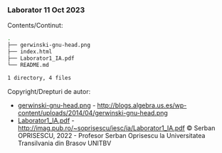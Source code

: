 ### Laborator 11 Oct 2023

Contents/Continut: 

```sh
.
├── gerwinski-gnu-head.png
├── index.html
├── Laborator1_IA.pdf
└── README.md

1 directory, 4 files
```

Copyright/Drepturi de autor:

* [gerwinski-gnu-head.png](./gerwinski-gnu-head.png) - http://blogs.algebra.us.es/wp-content/uploads/2014/04/gerwinski-gnu-head.png
* [Laborator1_IA.pdf](./Laborator1_IA.pdf) - http://imag.pub.ro/~soprisescu/iesc/ia/Laborator1_IA.pdf © Serban OPRISESCU, 2022 - Profesor Serban Oprisescu la Universitatea Transilvania din Brasov UNITBV
